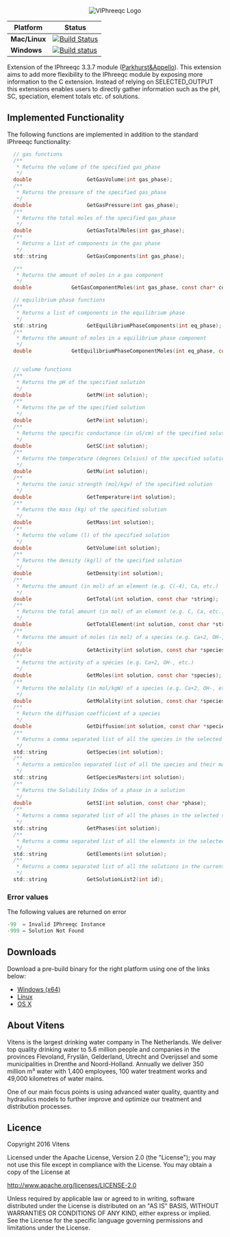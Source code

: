 <p align="center">
  <img src="https://github.com/Vitens/VIPhreeqc/blob/master/logo.png" alt="VIPhreeqc Logo"/>
</p>


| Platform | **Status** |
|---|---|
| **Mac/Linux** | [![Build Status](https://travis-ci.org/Vitens/VIPhreeqc.svg?branch=master)](https://travis-ci.org/Vitens/VIPhreeqc)|
| **Windows** | [![Build status](https://ci.appveyor.com/api/projects/status/livettljrd43y2we?svg=true)](https://ci.appveyor.com/project/AbelHeinsbroek/viphreeqc) |

Extension of the IPhreeqc 3.3.7 module ([Parkhurst&Appello](http://wwwbrr.cr.usgs.gov/projects/GWC_coupled/phreeqc/)).
This extension aims to add more flexibility to the IPhreeqc module by exposing more information to the C extension. Instead of relying on SELECTED_OUTPUT this extensions enables users to directly gather information such as the pH, SC, speciation, element totals etc. of solutions.

## Implemented Functionality
The following functions are implemented in addition to the standard IPhreeqc functionality:
```C
  // gas functions
  /**
   * Returns the volume of the specified gas_phase
   */
  double                  GetGasVolume(int gas_phase);
  /**
   * Returns the pressure of the specified gas_phase
   */
  double                  GetGasPressure(int gas_phase);
  /**
   * Returns the total moles of the specified gas_phase
   */
  double                  GetGasTotalMoles(int gas_phase);
  /**
   * Returns a list of components in the gas phase
   */
  std::string             GetGasComponents(int gas_phase);

  /**
   * Returns the amount of moles in a gas component
   */
  double             GetGasComponentMoles(int gas_phase, const char* component);

  // equilibrium phase functions
  /**
   * Returns a list of components in the equilibrium phase
   */
  std::string             GetEquilibriumPhaseComponents(int eq_phase);
  /**
   * Returns the amount of moles in a equilibrium phase component
   */
  double             GetEquilibriumPhaseComponentMoles(int eq_phase, const char* component);


  // volume functions
  /**
   * Returns the pH of the specified solution
   */
  double                  GetPH(int solution);
  /**
   * Returns the pe of the specified solution
   */
  double                  GetPe(int solution);
  /**
   * Returns the specific conductance (in uS/cm) of the specified solution
   */
  double                  GetSC(int solution);
  /**
   * Returns the temperature (degrees Celsius) of the specified solution
   */
  double                  GetMu(int solution);
  /**
   * Returns the ionic strength (mol/kgw) of the specified solution
   */
  double                  GetTemperature(int solution);
  /**
   * Returns the mass (kg) of the specified solution
   */
  double                  GetMass(int solution);
  /**
   * Returns the volume (l) of the specified solution
   */
  double                  GetVolume(int solution);
  /**
   * Returns the density (kg/l) of the specified solution
   */
  double                  GetDensity(int solution);
  /**
   * Returns the amount (in mol) of an element (e.g. C(-4), Ca, etc.)
   */
  double                  GetTotal(int solution, const char *string);
  /**
   * Returns the total amount (in mol) of an element (e.g. C, Ca, etc.)
   */
  double                  GetTotalElement(int solution, const char *string);
  /**
   * Returns the amount of moles (in mol) of a species (e.g. Ca+2, OH-, etc.)
   */
  double                  GetActivity(int solution, const char *species);
  /**
   * Returns the activity of a species (e.g. Ca+2, OH-, etc.)
   */
  double                  GetMoles(int solution, const char *species);
  /**
   * Returns the molality (in mol/kgW) of a species (e.g. Ca+2, OH-, etc.)
   */
  double                  GetMolality(int solution, const char *species);
  /**
   * Return the diffusion coefficient of a species
   */
  double                  GetDiffusion(int solution, const char *species);
  /**
   * Returns a comma separated list of all the species in the selected solution
   */
  std::string             GetSpecies(int solution);
  /**
   * Returns a semicolon separated list of all the species and their master elements in the selected solution
   */
  std::string             GetSpeciesMasters(int solution);
  /**
   * Returns the Solubility Index of a phase in a solution
   */
  double                  GetSI(int solution, const char *phase);
  /**
   * Returns a comma separated list of all the phases in the selected solution
   */
  std::string             GetPhases(int solution);
  /**
   * Returns a comma separated list of all the elements in the selected solution
   */
  std::string             GetElements(int solution);
  /**
   * Returns a comma separated list of all the solutions in the current runstate
   */
  std::string             GetSolutionList2(int id);
```
### Error values
The following values are returned on error
```C
-99  = Invalid IPhreeqc Instance
-999 = Solution Not Found
```
## Downloads
Download a pre-build binary for the right platform using one of the links below:
- [Windows (x64)](http://ci.abelheinsbroek.nl/viphreeqc.zip)
- [Linux](http://ci.abelheinsbroek.nl/viphreeqc.so)
- [OS X](http://ci.abelheinsbroek.nl/viphreeqc.dylib)

## About Vitens
Vitens is the largest drinking water company in The Netherlands. We deliver top quality drinking water to 5.6 million people and companies in the provinces Flevoland, Fryslân, Gelderland, Utrecht and Overijssel and some municipalities in Drenthe and Noord-Holland. Annually we deliver 350 million m³ water with 1,400 employees, 100 water treatment works and 49,000 kilometres of water mains.

One of our main focus points is using advanced water quality, quantity and hydraulics models to further improve and optimize our treatment and distribution processes.

## Licence

Copyright 2016 Vitens

Licensed under the Apache License, Version 2.0 (the "License");
you may not use this file except in compliance with the License.
You may obtain a copy of the License at

http://www.apache.org/licenses/LICENSE-2.0

Unless required by applicable law or agreed to in writing, software
distributed under the License is distributed on an "AS IS" BASIS,
WITHOUT WARRANTIES OR CONDITIONS OF ANY KIND, either express or implied.
See the License for the specific language governing permissions and
limitations under the License.
